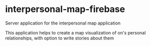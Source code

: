 # interpersonal-map-firebase
Server application for the interpersonal map application

This application helps to create a map visualization of on's personal relationships, with option to write stories about them